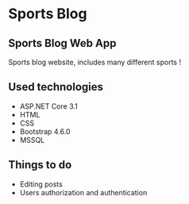 # Sports Blog

## Sports Blog Web App

Sports blog website, includes many different sports !

## Used technologies

* ASP.NET Core 3.1
* HTML
* CSS
* Bootstrap 4.6.0
* MSSQL

## Things to do

* Editing posts
* Users authorization and authentication
